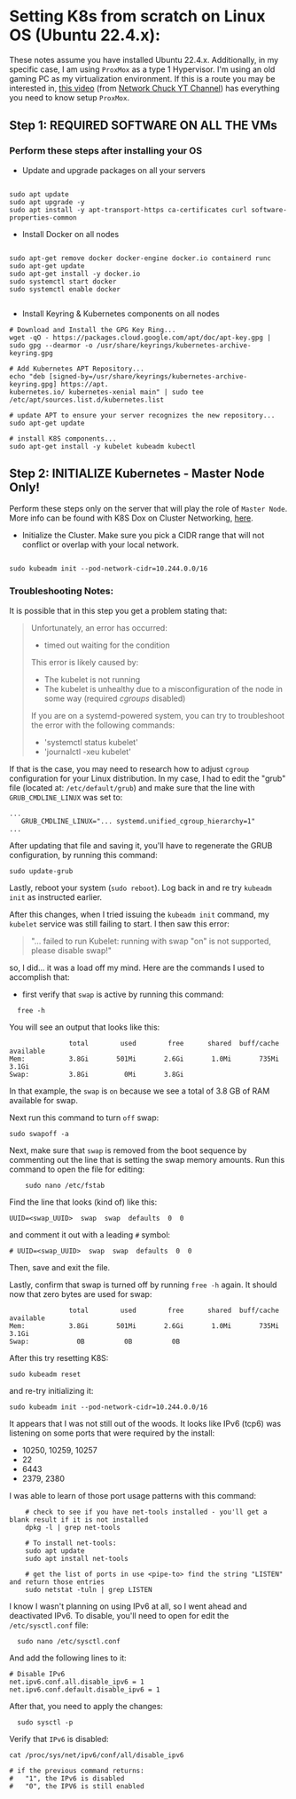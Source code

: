 # Setting K8s from scratch on Linux OS (Ubuntu 22.4.x):
These notes assume you have installed Ubuntu 22.4.x.
Additionally, in my specific case, I am using `ProxMox` as a type 1 Hypervisor. I'm using an old gaming PC as my virtualization environment.  If this is a route you may be interested in, [this video](https://www.youtube.com/watch?v=_u8qTN3cCnQ) (from [Network Chuck YT Channel](https://www.youtube.com/@NetworkChuck)) has everything you need to know setup `ProxMox`.

## Step 1:  REQUIRED SOFTWARE ON ALL THE VMs

### Perform these steps after installing your OS
 - Update and upgrade packages on all your servers
```shell

sudo apt update
sudo apt upgrade -y
sudo apt install -y apt-transport-https ca-certificates curl software-properties-common

```

 - Install Docker on all nodes
```shell

sudo apt-get remove docker docker-engine docker.io containerd runc
sudo apt-get update
sudo apt-get install -y docker.io
sudo systemctl start docker
sudo systemctl enable docker


```

 - Install Keyring & Kubernetes components on all nodes
 ```shell
# Download and Install the GPG Key Ring...
wget -qO - https://packages.cloud.google.com/apt/doc/apt-key.gpg | sudo gpg --dearmor -o /usr/share/keyrings/kubernetes-archive-keyring.gpg

# Add Kubernetes APT Repository...
echo "deb [signed-by=/usr/share/keyrings/kubernetes-archive-keyring.gpg] https://apt.
kubernetes.io/ kubernetes-xenial main" | sudo tee /etc/apt/sources.list.d/kubernetes.list

# update APT to ensure your server recognizes the new repository...
sudo apt-get update

# install K8S components...
sudo apt-get install -y kubelet kubeadm kubectl

 ```

## Step 2:  INITIALIZE Kubernetes - Master Node Only!
Perform these steps only on the server that will play the role of `Master Node`. More info can be found with K8S Dox on Cluster Networking, [here](https://kubernetes.io/docs/concepts/cluster-administration/networking/).

- Initialize the Cluster. Make sure you pick a CIDR range that will not conflict or overlap with your local network.
```shell

sudo kubeadm init --pod-network-cidr=10.244.0.0/16

```

### Troubleshooting Notes:
It is possible that in this step you get a problem stating that:
> Unfortunately, an error has occurred:
> - timed out waiting for the condition
>
> This error is likely caused by:
> - The kubelet is not running
> - The kubelet is unhealthy due to a misconfiguration of the node in some way (required _cgroups_ disabled)
>
>If you are on a systemd-powered system, you can try to troubleshoot the error with the following commands:
> - 'systemctl status kubelet'
> - 'journalctl -xeu kubelet'
> 

If that is the case, you may need to research how to adjust `cgroup` configuration for your Linux distribution.  In my case, I had to edit the "grub" file (located at: `/etc/default/grub`) and make sure that the line with `GRUB_CMDLINE_LINUX` was set to:
```script
...
   GRUB_CMDLINE_LINUX="... systemd.unified_cgroup_hierarchy=1"
...
```
After updating that file and saving it, you'll have to regenerate the GRUB configuration, by running this command:
```script
sudo update-grub
```
Lastly, reboot your system (`sudo reboot`). Log back in and re try `kubeadm init` as instructed earlier.

After this changes, when I tried issuing the `kubeadm init` command, my `kubelet` service was still failing to start.  I then saw this error:

> "... failed to run Kubelet: running with swap "on" is not supported, please disable swap!"

so, I did... it was a load off my mind.  Here are the commands I used to accomplish that:
- first verify that `swap` is active by running this command:
```script
  free -h
```

You will see an output that looks like this:
```
               total        used        free      shared  buff/cache   available
Mem:           3.8Gi       501Mi       2.6Gi       1.0Mi       735Mi       3.1Gi
Swap:          3.8Gi         0Mi       3.8Gi
```
In that example, the `swap` is `on` because we see a total of 3.8 GB of RAM available for swap.

Next run this command to turn `off` swap:
```
sudo swapoff -a
```

Next, make sure that `swap` is removed from the boot sequence by commenting out the line that is setting the swap memory amounts. Run this command to open the file for editing:
```
    sudo nano /etc/fstab
```

Find the line that looks (kind of) like this:
```
UUID=<swap_UUID>  swap  swap  defaults  0  0
```
and comment it out with a leading `#` symbol:
```
# UUID=<swap_UUID>  swap  swap  defaults  0  0
```
Then, save and exit the file.

Lastly, confirm that swap is turned off by running `free -h` again. It should now that zero bytes are used for swap:
```
               total        used        free      shared  buff/cache   available
Mem:           3.8Gi       501Mi       2.6Gi       1.0Mi       735Mi       3.1Gi
Swap:            0B          0B          0B
```

After this try resetting K8S:
```
sudo kubeadm reset
```
and re-try initializing it:
```
sudo kubeadm init --pod-network-cidr=10.244.0.0/16
```

It appears that I was not still out of the woods.  It looks like IPv6 (tcp6) was listening on some ports that were required by the install:
- 10250, 10259, 10257
- 22
- 6443
- 2379, 2380

I was able to learn of those port usage patterns with this command:
```shell
    # check to see if you have net-tools installed - you'll get a blank result if it is not installed
    dpkg -l | grep net-tools

    # To install net-tools:
    sudo apt update
    sudo apt install net-tools    

    # get the list of ports in use <pipe-to> find the string "LISTEN" and return those entries
    sudo netstat -tuln | grep LISTEN
```

I know I wasn't planning on using IPv6 at all, so I went ahead and deactivated IPv6. To disable, you'll need to open for edit the `/etc/sysctl.conf` file:

```shell
  sudo nano /etc/sysctl.conf

```

And add the following lines to it:
```shell
# Disable IPv6
net.ipv6.conf.all.disable_ipv6 = 1
net.ipv6.conf.default.disable_ipv6 = 1
```
After that, you need to apply the changes:
```shell
  sudo sysctl -p
```
Verify that `IPv6` is disabled:
```shell
cat /proc/sys/net/ipv6/conf/all/disable_ipv6

# if the previous command returns:
#   "1", the IPv6 is disabled
#   "0", the IPV6 is still enabled
```